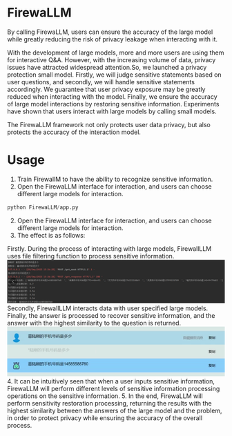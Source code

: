 # FirewaLLM
By calling FirewaLLM, users can ensure the accuracy of the large model while greatly reducing the risk of privacy leakage when interacting with it.

With the development of large models, more and more users are using them for interactive Q&A. However, with the increasing volume of data, privacy issues have attracted widespread attention.So, we launched a privacy protection small model. Firstly, we will judge sensitive statements based on user questions, and secondly, we will handle sensitive statements accordingly. We guarantee that user privacy exposure may be greatly reduced when interacting with the model. Finally, we ensure the accuracy of large model interactions by restoring sensitive information. Experiments have shown that users interact with large models by calling small models. 

The FirewaLLM framework not only protects user data privacy, but also protects the accuracy of the interaction model.

# Usage

1. Train FirewallM to have the ability to recognize sensitive information.
2. Open the FirewaLLM interface for interaction, and users can choose different large models for interaction.
```python
python FirewaLLM/app.py
```
2. Open the FirewaLLM interface for interaction, and users can choose different large models for interaction.
3. The effect is as follows:

Firstly. During the process of interacting with large models, FirewallLLM uses file filtering function to process sensitive information.
![image](https://github.com/ysy1216/FirewaLLM/blob/a4d47819027b5531141d15e967f67b7ed2684d5a/FirewaLLM_server.png) 
Secondly, FirewallLLM interacts data with user specified large models. Finally, the answer is processed to recover sensitive information, and the answer with the highest similarity to the question is returned.
![image](https://github.com/ysy1216/FirewaLLM/blob/a4d47819027b5531141d15e967f67b7ed2684d5a/FirewaLLM_fronted.png)
4. It can be intuitively seen that when a user inputs sensitive information, FirewaLLM will perform different levels of sensitive information processing operations on the sensitive information.
5. In the end, FirewaLLM will perform sensitivity restoration processing, returning the results with the highest similarity between the answers of the large model and the problem, in order to protect privacy while ensuring the accuracy of the overall process.
